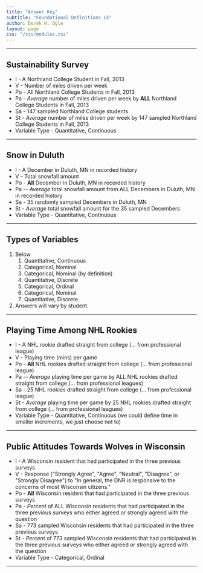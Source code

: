 ```yaml
---
title: "Answer Key"
subtitle: "Foundational Definitions CE"
author: Derek H. Ogle
layout: page
css: "/css/modules.css"
---
```


----

## Sustainability Survey

* I - A Northland College Student in Fall, 2013
* V - Number of miles driven per week
* Po - All Northland College Students in Fall, 2013
* Pa - *Average* number of miles driven per week by **ALL** Northland College Students in Fall, 2013
* Sa - 147 sampled Northland College students
* St - *Average* number of miles driven per week by 147 sampled Northland College Students in Fall, 2013 
* Variable Type - Quantitative, Continuous

----

## Snow in Duluth

* I - A December in Duluth, MN in recorded history
* V - Total snowfall amount
* Po - **All** December in Duluth, MN in recorded history
* Pa -- *Average* total snowfall amount from ALL Decembers in Duluth, MN in recorded history
* Sa - 35 randomly sampled Decembers in Duluth, MN
* St - *Average* total snowfall amount for the 35 sampled Decembers
* Variable Type - Quantitative, Continuous

----

## Types of Variables

1. Below
    1. Quantitative, Continuous
    1. Categorical, Nominal
    1. Categorical, Nominal (by definition)
    1. Quantitative, Discrete
    1. Categorical, Ordinal
    1. Categorical, Nominal
    1. Quantitative, Discrete
1. Answers will vary by student.

----

## Playing Time Among NHL Rookies

* I - A NHL rookie drafted straight from college (... from professional league)
* V - Playing time (mins) per game
* Po - **All** NHL rookies drafted straight from college (... from professional league)
* Pa -- *Average* playing time per game by ALL NHL rookies drafted straight from college (... from professional leagues)
* Sa - 25 NHL rookies drafted straight from college (... from professional league)
* St - *Average* playing time per game by 25 NHL rookies drafted straight from college (... from professional leagues)
* Variable Type - Quantitative, Continuous (we could define time in smaller increments, we just choose not to)

----

## Public Attitudes Towards Wolves in Wisconsin

* I - A Wisconsin resident that had participated in the three previous surveys
* V - Response ("Strongly Agree", "Agree", "Neutral", "Disagree", or "Strongly Disagree") to "In general, the DNR is responsive to the concerns of most Wisconsin citizens."
* Po - **All** Wisconsin resident that had participated in the three previous surveys
* Pa - *Percent* of ALL Wisconsin residents that had participated in the three previous surveys who either agreed or strongly agreed with the question
* Sa - 773 sampled Wisconsin residents that had participated in the three previous surveys
* St - *Percent* of 773 sampled Wisconsin residents that had participated in the three previous surveys who either agreed or strongly agreed with the question
* Variable Type - Categorical, Ordinal

----
